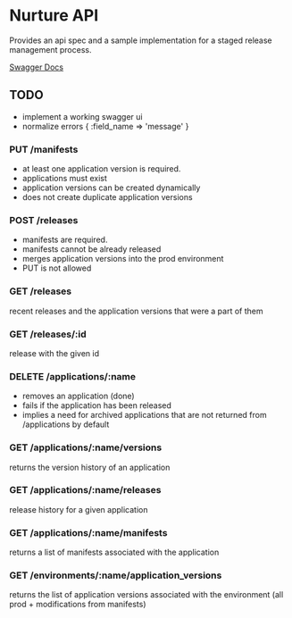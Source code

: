# Nurture API

Provides an api spec and a sample implementation for a staged release management process.

[Swagger Docs](swagger.yml)

## TODO

- implement a working swagger ui
- normalize errors
    {
      :field_name => 'message'
    }

### PUT /manifests

- at least one application version is required.
- applications must exist
- application versions can be created dynamically
- does not create duplicate application versions

### POST /releases

- manifests are required.
- manifests cannot be already released
- merges application versions into the prod environment
- PUT is not allowed


### GET /releases

recent releases and the application versions that were a part of them

### GET /releases/:id

release with the given id

### DELETE /applications/:name

- removes an application (done)
- fails if the application has been released
- implies a need for archived applications that are not returned from /applications by default


### GET /applications/:name/versions

returns the version history of an application

### GET /applications/:name/releases

release history for a given application

### GET /applications/:name/manifests

returns a list of manifests associated with the application


### GET /environments/:name/application_versions

returns the list of application versions associated with the environment (all prod + modifications from manifests)
